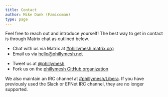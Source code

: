 ```yaml
---
title: Contact
author: Mike Dank (Famicoman)
type: page
---
```

Feel free to reach out and introduce yourself! The best way to get in contact is through Matrix chat as outlined below.

  * Chat with us via Matrix at [#phillymesh:matrix.org][1]
  * Email us via <hello@phillymesh.net>
<!--      * [Looking for a GPG Key?][2]-->
<!--     * Something super-sensitive? <phillymesh@protonmail.ch> -->
  * Tweet us at [@phillymesh][3]
  * Fork us on the [phillymesh GitHub organization][4]

We also maintain an IRC channel at [#phillymesh/Libera][5]. If you have previously used the Slack or EFNet IRC channel, they are no longer supported.

 [1]: https://matrix.to/#/#phillymesh:matrix.org
 [2]: /gpg/
 [3]: https://twitter.com/phillymesh
 [4]: https://github.com/phillymesh
 [5]: https://web.libera.chat/#phillymesh
